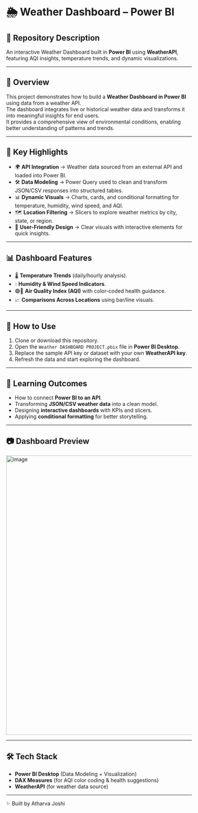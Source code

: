 # 🌦 Weather Dashboard – Power BI  

## 📌 Repository Description  
An interactive Weather Dashboard built in **Power BI** using **WeatherAPI**, featuring AQI insights, temperature trends, and dynamic visualizations.  

---

## 📖 Overview  
This project demonstrates how to build a **Weather Dashboard in Power BI** using data from a weather API.  
The dashboard integrates live or historical weather data and transforms it into meaningful insights for end users.  
It provides a comprehensive view of environmental conditions, enabling better understanding of patterns and trends.  

---

## 🔑 Key Highlights  
- 🌍 **API Integration** → Weather data sourced from an external API and loaded into Power BI.  
- 🛠 **Data Modeling** → Power Query used to clean and transform JSON/CSV responses into structured tables.  
- 📊 **Dynamic Visuals** → Charts, cards, and conditional formatting for temperature, humidity, wind speed, and AQI.  
- 🗺 **Location Filtering** → Slicers to explore weather metrics by city, state, or region.  
- 🎨 **User-Friendly Design** → Clear visuals with interactive elements for quick insights.  

---

## 📊 Dashboard Features  
- 🌡 **Temperature Trends** (daily/hourly analysis).  
- 💧 **Humidity & Wind Speed Indicators**.  
- 🟢🔴 **Air Quality Index (AQI)** with color-coded health guidance.  
- 📈 **Comparisons Across Locations** using bar/line visuals.  

---

## 🚀 How to Use  
1. Clone or download this repository.  
2. Open the `Weather DASHBOARD PROJECT.pbix` file in **Power BI Desktop**.  
3. Replace the sample API key or dataset with your own **WeatherAPI key**.  
4. Refresh the data and start exploring the dashboard.  

---

## 📌 Learning Outcomes  
- How to connect **Power BI to an API**.  
- Transforming **JSON/CSV weather data** into a clean model.  
- Designing **interactive dashboards** with KPIs and slicers.  
- Applying **conditional formatting** for better storytelling.  

---

## 📷 Dashboard Preview  
<img width="1349" height="757" alt="image" src="https://github.com/user-attachments/assets/56ffed48-6260-422d-8f44-9209b86e06ce" />
 

---

## 🛠 Tech Stack  
- **Power BI Desktop** (Data Modeling + Visualization)  
- **DAX Measures** (for AQI color coding & health suggestions)  
- **WeatherAPI** (for weather data source)  

---

✨ Built by Atharva Joshi  
